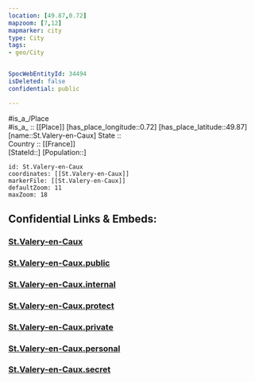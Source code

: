 ```yaml
---
location: [49.87,0.72] 
mapzoom: [7,12] 
mapmarker: city 
type: City
tags:
- geo/City


SpocWebEntityId: 34494
isDeleted: false
confidential: public

---
```

#is_a_/Place  
#is_a_ :: [[Place]] 
[has_place_longitude::0.72] 
[has_place_latitude::49.87] 
[name::St.Valery-en-Caux] 
State ::  
Country :: [[France]]  
[StateId::] 
[Population::] 



```leaflet
id: St.Valery-en-Caux
coordinates: [[St.Valery-en-Caux]] 
markerFile: [[St.Valery-en-Caux]] 
defaultZoom: 11 
maxZoom: 18
```


## Confidential Links & Embeds: 

### [St.Valery-en-Caux](/_Standards/Earth/Continent/Europe/Europe~West/France/regions~France/Normandie/departments~Normandie/Seine-Maritime/communes~Seine-Maritime/Dieppe/cities~Dieppe/St.Valery-en-Caux.md) 

### [St.Valery-en-Caux.public](/_public/Earth/Continent/Europe/Europe~West/France/regions~France/Normandie/departments~Normandie/Seine-Maritime/communes~Seine-Maritime/Dieppe/cities~Dieppe/St.Valery-en-Caux.public.md) 

### [St.Valery-en-Caux.internal](/_internal/Earth/Continent/Europe/Europe~West/France/regions~France/Normandie/departments~Normandie/Seine-Maritime/communes~Seine-Maritime/Dieppe/cities~Dieppe/St.Valery-en-Caux.internal.md) 

### [St.Valery-en-Caux.protect](/_protect/Earth/Continent/Europe/Europe~West/France/regions~France/Normandie/departments~Normandie/Seine-Maritime/communes~Seine-Maritime/Dieppe/cities~Dieppe/St.Valery-en-Caux.protect.md) 

### [St.Valery-en-Caux.private](/_private/Earth/Continent/Europe/Europe~West/France/regions~France/Normandie/departments~Normandie/Seine-Maritime/communes~Seine-Maritime/Dieppe/cities~Dieppe/St.Valery-en-Caux.private.md) 

### [St.Valery-en-Caux.personal](/_personal/Earth/Continent/Europe/Europe~West/France/regions~France/Normandie/departments~Normandie/Seine-Maritime/communes~Seine-Maritime/Dieppe/cities~Dieppe/St.Valery-en-Caux.personal.md) 

### [St.Valery-en-Caux.secret](/_secret/Earth/Continent/Europe/Europe~West/France/regions~France/Normandie/departments~Normandie/Seine-Maritime/communes~Seine-Maritime/Dieppe/cities~Dieppe/St.Valery-en-Caux.secret.md)


